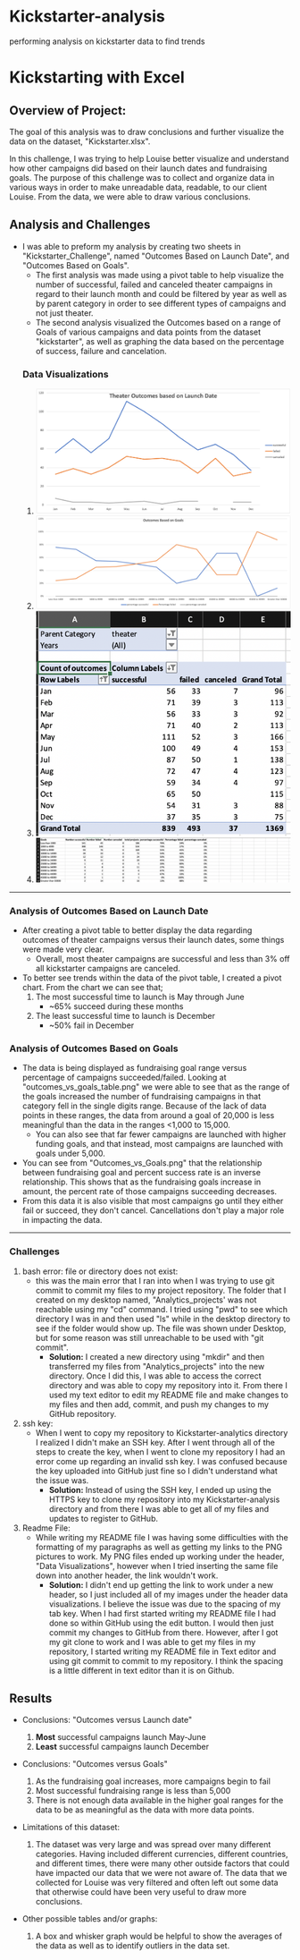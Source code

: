 # Kickstarter-analysis
performing analysis on kickstarter data to find trends
# Kickstarting with Excel

## Overview of Project:

  The goal of this analysis was to draw conclusions and further visualize the data on the dataset, \"Kickstarter.xlsx"\.

In this challenge, I was trying to help Louise better visualize and understand how other campaigns did based on their launch dates and fundraising goals.  The purpose of this challenge was to collect and organize data in various ways in order to make unreadable data, readable, to our client Louise.  From the data, we were able to draw various conclusions. 

## Analysis and Challenges

  * I was able to preform my analysis by creating two sheets in \"Kickstarter_Challenge"\, named \"Outcomes Based on Launch Date"\, and \"Outcomes Based on Goals"\.  
      - The first analysis was made using a pivot table to help visualize the number of successful, failed and canceled theater campaigns in regard to their launch month and could be filtered by year as well as by parent category in order to see different types of campaigns and not just theater.
      - The second analysis visualized the Outcomes based on a range of Goals of various campaigns and data points from the dataset \"kickstarter"\, as well as graphing the data based on the percentage of success, failure and cancelation.
      ### Data Visualizations
      1) ![Theater_Outcomes_Vs_Launch](Theater_Outcomes_Vs_Launch.png)
      2) ![Outcomes_vs_Goals](Outcomes_vs_Goals.png)
      3) ![outcomes_launchdate_table](outcomes_launchdate_table.png)
      4) ![outcomes_vs_goals table](outcomes_vs_goals_table.png) 
---

### Analysis of Outcomes Based on Launch Date

* After creating a pivot table to better display the data regarding outcomes of theater campaigns versus their launch dates, some things were made very clear.
	- Overall, most theater campaigns are successful and less than 3% off all kickstarter campaigns are canceled.
* To better see trends within the data of the pivot table, I created a pivot chart.  From the chart we can see that;
	1) The most successful time to launch is May through June
		- ~65% succeed during these months
	2) The least successful time to launch is December
		- ~50% fail in December


### Analysis of Outcomes Based on Goals

* The data is being displayed as fundraising goal range versus percentage of campaigns succeeded/failed.  Looking at \"outcomes_vs_goals_table.png" we were able to see that as the range of the goals increased the number of fundraising campaigns in that category fell  in the single digits range. Because of the lack of data points in these ranges, the data from around a goal of 20,000 is less meaningful than the data in the ranges <1,000 to 15,000.
	- You can also see that far fewer campaigns are launched with higher funding goals, and that instead, most campaigns are launched with goals under 5,000.
* You can see from \"Outcomes_vs_Goals.png" that the relationship between fundraising goal and percent success rate is an inverse relationship.  This shows that as the fundraising goals increase in amount, the percent rate of those campaigns succeeding decreases.  
* From this data it is also visible that most campaigns go until they either fail or succeed, they don't cancel.  Cancellations don't play a major role in impacting the data.

---
### Challenges
1) bash error:  file or directory does not exist:
	* this was the main error that I ran into when I was trying to use git commit to commit my files to my project repository.  The folder that I created on my desktop named, "Analytics_projects' was not reachable using my "cd" command.  I tried using "pwd" to see which directory I was in and then used "ls" while in the desktop directory to see if the folder would show up.  The file was shown under Desktop, but for some reason was still unreachable to be used with "git commit". 	
		- **Solution:** I created a new directory using "mkdir" and then transferred my files from \"Analytics_projects" into the new directory.  Once I did this, I was able to access the correct directory and was able to copy my repository into it.  From there I used my text editor to edit my README file and make changes to my files and then add, commit, and push my changes to my GitHub repository.
2) ssh key:
	* When I went to copy my repository to Kickstarter-analytics directory I realized I didn't make an SSH key.  After I went through all of the steps to create the key, when I went to clone my repository I had an error come up regarding an invalid ssh key.  I was confused because the key uploaded into GitHub just fine so I didn't understand what the issue was.
		- **Solution:**  Instead of using the SSH key, I ended up using the HTTPS key to clone my repository into my Kickstarter-analysis directory and from there I was able to get all of my files and updates to register to GitHub.
3) Readme File:
	* While writing my README file I was having some difficulties with the formatting of my paragraphs as well as getting my links to the PNG pictures to work. My PNG files ended up working under the header, "Data Visualizations", however when I tried inserting the same file down into another header, the link wouldn't work.
		- **Solution:**  I didn't end up getting the link to work under a new header, so I just included all of my images under the header data visualizations. I believe the issue was due to the spacing of my tab key.  When I had first started writing my README file I had done so within GitHub using the edit button.  I would then just commit my changes to GitHub from there.  However, after I got my git clone to work and I was able to get my files in my repository, I started writing my README file in Text editor and using git commit to commit to my repository.  I think the spacing is a little different in text editor than it is on Github.

## Results

- Conclusions: "Outcomes versus Launch date"
	1) **Most** successful campaigns launch May-June
	2) **Least** successful campaigns launch December

- Conclusions: "Outcomes versus Goals"
	1) As the fundraising goal increases, more campaigns begin to fail
	2) Most successful fundraising range is less than 5,000
	3) There is not enough data available in the higher goal ranges for the data to be as meaningful as the data with more data points.

- Limitations of this dataset:
	1) The dataset was very large and was spread over many different categories.  Having included different currencies, different countries, and different times, there were many other outside factors that could have impacted our data that we were not aware of.  The data that we collected for Louise was very filtered and often left out some data that otherwise could have been very useful to draw more conclusions.

- Other possible tables and/or graphs:
	1) A box and whisker graph would be helpful to show the averages of the data as well as to identify outliers in the data set.

